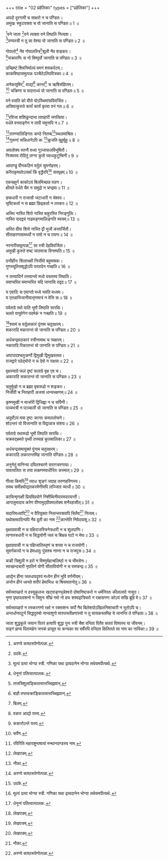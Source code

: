 +++
title = "02 प्रहेलिकाः"
types = ["प्रहेलिका"]
+++
  
अपदो दूरगामी च साक्षरो न च पण्डितः।  
अमुखः स्फुटवक्ता च यो जानाति स पण्डितः॥ 1 ॥  

[^1]: लेखपत्रम्.
 
[^3]वने जाता [^4]वने त्यक्ता वने तिष्ठति नित्यशः।  
[^5]पण्यस्त्री न तु सा वेश्या यो जानाति स पण्डितः॥ 2 ॥  

[^2]: नौका.


[^3]: अरण्ये काष्ठरूपेणोत्पन्ना.


[^4]: उदके.


[^5]: मूल्यं दत्वा भोग्या स्त्री. गणिका यथा द्रव्यदानेन भोग्या तथेयमपीत्यर्थः.
 
गोपालो[^6] नैव गोपालस्त्रि[^7]शूली नैव शङ्करः।  
[^8]चक्रपाणिः स नो विष्णुर्यो जानाति स पण्डितः॥ 3 ॥  

[^3]: महोक्षः.


[^6]: धेनूनां पतित्वात्पालकः.


[^7]: तप्तत्रिशूलाङ्कितत्वात्तच्चिह्नवान्.


[^8]: बाहौ तप्तचक्राङ्कितत्वात्तच्चिह्नवान्.
 
उच्छिष्टं शिवनिर्माल्यं वमनं शवकर्पटम्।  
काकविष्ठासमुत्पन्नः पञ्चैतेऽतिपवित्रकाः॥ 4 ॥  

[^4]: दुग्धं गङ्गा मधु पट्टाम्बरं पिप्पलश्च.
 
अनेकसुषिरं[^9] वाद्यां[^10] कान्तं[^11] च ऋषिसंज्ञितम्।  
[^12] चक्रिणा च सदाराध्यं यो जानाति स पण्डितः॥ 5 ॥  

[^5]: वल्मीकम्.


[^9]: बिलम्.


[^10]: वकार आद्यो यस्य.


[^11]: ककारोऽन्ते यस्य.


[^12]: सर्पेण.
 
वने वसति को वीरो योऽस्थिमांसविवर्जितः।  
असिवत्कुरुते कार्यं कार्यं कृत्वा वनं गतः॥ 6 ॥  

[^6]: कुलालदोरकः.
 
[^13]रविजा शशिकुन्दाभा तापहारी जगत्प्रिया।  
वर्धते वनसङ्गेन न तापी यमुनापि न॥ 7 ॥  

[^7]: तक्रम्.


[^13]: रविरिति महाराष्ट्रभाषायां मन्थानदण्डस्य नाम.
 
[^1]तरुण्यालिङ्गितः कण्ठे नितम्ब[^2]स्थलमाश्रितः।  
[^3]गुरूणां सन्निधानेऽपि कः [^4]कूजति मुहुर्मुहुः॥ 8 ॥  

[^8]: कलशः.


[^1]: कुम्भः कूपसरोवरादौ जलेन भृत्वा शिरस्यारोपणसमये तरुण्या हस्ताभ्यामालिङ्ग्यते. भर्तापि तरुण्या सोत्कण्ठमालिङ्ग्यते.


[^2]: कुम्भो नितम्बस्थाने गृह्यते. भर्तापि नितम्बस्थाने गुह्यप्रदेशे तिष्ठेत्.


[^3]: कुम्भो गुरूणां वृद्धघटानामुपर्युपविश्य कूजति बडबडायते. भर्तापि गुरूणां मातृपितृश्वश्रूश्वशुरजनानामग्रे स्त्रियं कामयते.


[^4]: शब्दं करोति.
 
अवलोक्य स्तनौ वध्वा गुञ्जाफलविभूषितौ।  
निःश्वस्य रोदितुं लग्ना कुतो व्याधकुटुम्बिनी॥ 9 ॥  

[^9]: शबरस्त्री पुत्रजायायाः स्तनौ गुञ्जाफलालङ्कृतौ दृष्ट्वा कुतो निःश्वस्य रुरोद. यतो मत्पुत्र एतामनुरक्तस्तथा क्षीणतां गतो यथा गजान्विनिहत्य तद्गण्डस्थलमुक्ताफलहारैः स्तनौ विभूषयितुं नालम्, अतो निःप्रयासलभ्यैर्गुञ्जाफलैर्विभूषयति क्षीणे च सति पुत्रे तदर्जितधननिर्वाह्यवृत्तिकस्य सर्वस्यापि कुटुम्बस्य जीवितसन्देहः. अतो व्याधकुटुम्बिनी दुःखान्निःश्वस्य रोदितुं लग्ना.
 
आपाण्डु पीनकठिनं वर्तुलं सुमनोहरम्।  
करैराकृष्यतेऽत्यर्थं किं वृद्धैरपि[^5] सस्पृहम्॥ 10 ॥  

[^10]: पक्वबिल्वफलं कुचयुगलं च.


[^5]: नासिकाचूर्णनिक्षेपणार्थं वृद्धैरपि ध्रियत इति प्रसिद्धिः.
 
एकचक्षुर्न काकोऽयं बिलमिच्छन्न पन्नगः।  
क्षीयते वर्धते चैव न समुद्रो न चन्द्रमाः॥ 11 ॥  

[^11]: सूचिका.
 
छत्त्रधारी न राजासौ जटाधारी न चेश्वरः।  
सृष्टिकर्ता न स ब्रह्मा छिद्रकर्ता न तस्करः॥ 12 ॥  

[^12]: पुंध्वजः.
 
अस्थि नास्ति शिरो नास्ति बाहुरस्ति निरङ्गुलिः।  
नास्ति पादद्वयं गाढमङ्गमालिङ्गति स्वयम्॥ 13 ॥  

[^13]: विषयदण्डः.
 
अस्ति ग्रीवा शिरो नास्ति द्वौ भुजौ करवर्जितौ।  
सीताहरणसामर्थ्यो न रामो न च रावणः॥ 14 ॥  

[^14]: कञ्चुकः.
 
नरनारीसमुत्पन्ना[^6] सा स्त्री देहविवर्जिता।  
अमुखी कुरुते शब्दं जातमात्रा विनश्यति॥ 15 ॥  

[^15]: छोटिका.


[^6]: अङ्गुष्ठमध्यमाङ्गुली.
 
दन्तैर्हीनः शिलाभक्षी निर्जीवो बहुमाषकः।  
गुणस्यूतिसमृद्धोऽपि परपादेन गच्छति॥ 16 ॥  

[^16]: उपानत्.
 
न तस्यादिर्न तस्यान्तो मध्ये यस्तस्य तिष्ठति।  
तवाप्यस्ति ममाप्यस्ति यदि जानासि तद्वद॥ 17 ॥  

[^17]: नयनम्.
 
य एवादिः स एवान्तो मध्ये भवति मध्यमः।  
य एतन्नाभिजानीयात्तृणमात्रं न वेत्ति सः॥ 18 ॥  

[^18]: यवसम्.
 
पर्वताग्रे रथो याति भूमौ तिष्ठति सारथिः।  
चलते वायुवेगेन पदमेकं न गच्छति॥ 19 ॥  

[^19]: कुलालचक्रदण्डौ.
 
[^1]श्यामं च वर्तुलाकारं पुंनाम चतुरक्षरम्।  
शकारादि मकारान्तं यो जानाति स पण्डितः॥ 20 ॥  

[^20]: शालिग्रामः.


[^1]: अद्भुतम्.
 
अर्धचन्द्रवदाकारं स्त्रीनामाथ च त्र्यक्षरम्।  
नकारादि रिकारान्तं यो जानाति स पण्डितः॥ 21 ॥  

[^21]: नेवरी.
 
अष्टपादश्चतुःकर्णो द्विमुखी द्विमुखस्तथा।  
राजद्वारे पठेद्घोरो न च देवो न राक्षसः॥ 22 ॥  

[^22]: वाद्यचतुर्घटः चौघडा इति भाषायाम्.
 
वृक्षस्याग्रे फलं दृष्टं फलाग्रे वृक्ष एव च।  
अकारादि सकारान्तं यो जानाति स पण्डितः॥ 23 ॥  

[^23]: अननस.
 
चतुर्मुखो न च ब्रह्मा वृषारूढो न शङ्करः।  
निर्जीवी च निराहारी अजस्रं धान्यभक्षणम्॥ 24 ॥  

[^24]: वृषभस्थो गोणः
 
कृष्णमुखी न मार्जारी द्विजिह्वा न च सर्पिणी।  
पञ्चभर्त्री न पाञ्चाली यो जानाति स पण्डितः॥ 25 ॥  

[^25]: लेखनी.
 
अपूर्वोऽयं मया दृष्टः कान्तः कमललोचने।  
शोऽन्तरं यो विजानाति स विद्वान्नात्र संशयः॥ 26 ॥  

[^26]: अशोकः.
 
पर्वताग्रे रथारूढो भूमौ तिष्ठति सारथिः।  
चक्रवद्भ्रमते पृथ्वी तस्याहं कुलबालिका॥ 27 ॥  

[^27]: कुम्भकारस्य.
 
अर्धचन्द्रसमायुक्तं पुंनाम चतुरक्षरम्।  
ककारादि लकारान्तमिह जानाति पण्डितः॥ 28 ॥  

[^28]: करतालः वाद्यविशेषः, वा करवालः
 
अनुनेतुं मानिन्या दयितश्चरणे सरागचरणायाः।  
यावत्पतितः स तया तत्क्षणमवधीरितः कस्मात्॥ 29 ॥  

[^29]: रजस्वला यतः.
 
गीत्वा किमपि[^1] व्याधः शृङ्गं जग्राह तरुणहरिणस्य।  
तमथ समीक्ष्योद्यतकरमेणीमपि लज्जिता व्याधी॥ 30 ॥  

[^30]: व्याधः किमप्यद्भुतं गीतं गीत्वा गीतविमूर्छितविलीनचित्तस्य तरुणहरिणस्य शृङ्गं जग्राह. किमर्थम्. यतो मद्गीतसुखितस्त्वं याचकस्य म इदं शिरो दानं देहीति. अथ तं च हरिणं शिरोदानायोद्यतकरं समीक्ष्य तज्जायां हरिणीमपि पत्युर्भक्त्या निजशिरोदानायोद्यतकरं समीक्ष्य तज्जायां हरिणीमपि पत्युर्भक्त्या निजशिरोदानायोद्यतकरां समीक्ष्य धर्मार्थचारिणी व्याधी लज्जिता. केन हेतुना. यतोऽयं हरिणो दाता, इयं च हरिणी पतिभक्ता दातृजाया, मत्कान्तस्तु याचकः. अहं च याचकजाया. वरमेते पशवो न वयं मनुष्याः इत्यभिप्रेत्य लज्जितेति प्रथमोऽर्थः॥ अथवा व्याधजायायाः पूर्वपरिणीतपुरुषो मृतः स च विद्यमानः सङ्गृहीतो द्वितीयः पुरुषः. तं च विलोक्य चिन्तितवती. यतो निजकान्तवियोगासहिष्णु शिरोदानायोद्यतकरा पतिभक्ता वरमियं हरिणी. अहं च परिणीतप्रियमरणेऽपि जीविता सङ्गृहीतभर्तृका चासती मानुषी. इति लज्जितेति द्वितीयोऽर्थः॥ अथवा इति चिन्तितं तया यतो येन कर्णेन गीतं श्रुतं तस्य दातुः कर्णस्य पुरो याञ्चायै करो न प्रसारितो व्याधेनः नीरसकठिनकुटिलस्य शृङ्गस्य तु पुरः प्रसारित इत्यनुचितं कृतं मूढेन. कृतेऽप्यनौचित्ये स्वयं मृगयूथपतिर्गीतरसज्ञोऽकृतपात्रविचारः स्वभावकृपणं याचकं जानन्निजशिरोदानायोद्यतकरो जातः. अतो व्याधी तं हरिणं चतुरं ज्ञात्वा तं च व्याधं मूर्खं ज्ञात्वैणीं चैतादृशचतुरपतिपत्नीत्वेन सुभगां सम्भाव्य लज्जितेति तृतीयोऽर्थः.


[^1]: अद्भुतम्.
 
काचिन्मृगाक्षी प्रियविप्रयोगे निशीथिनीपारमपारयन्ती।  
आगातुमादाय करेण वीणामुद्ग्रीवमालोक्य शनैरहासीत्॥ 31 ॥  

[^31]: यतोऽयं गीतप्रियो मृगाङ्गे मृगो मत्प्रयुक्तं गीतमाकर्णयितुं चन्द्राच्चेदवतरेत्तदा चन्द्रो निःकलङ्कः स्यात्. तेन मन्मुखसाम्यं च लभेत. प्रियविप्रयोगे च सन्तापकरो मे हिमांशुः. अतोऽस्य शत्रोश्चन्द्रमसो मन्मुखसाम्यं मा भूदित्याशयेन वीणामहासीदित्यर्थः.
 
सदारिमध्यापि[^1] न वैरियुक्ता नितान्तरक्तापि सितैव[^2] नित्यम्।  
यथोक्तवादिन्यपि नैव दूती का नाम [^3]कान्तेति निवेदयाशु॥ 32 ॥  

[^32]: सारिका.


[^1]: रिकारो मध्ये यस्याः.


[^2]: सकारेणेता युक्ता.


[^3]: ककारोऽन्ते यस्याः.
 
वृक्षाग्रवासी न च पक्षिराजस्त्रिनेत्रधारी न च शूलपाणिः।  
त्वग्वस्त्रधारी न च सिद्धयोगी जलं च बिभ्रन्न घटो न मेघः॥ 33 ॥  

[^33]: नारिकेरफलम्.
 
वृक्षाग्रवासी न च पक्षिजातिस्तृणं च शय्या न च राजयोगी।  
सुवर्णकायो न च हेमधातुः पुंसश्च नाम्ना न च राजपुत्रः॥ 34 ॥  

[^34]: आम्रः.
 
चक्री त्रिशूली न हरो न विष्णुर्महान्बलिष्ठो न च भीमसेनः।  
स्वच्छन्दचारी नृपतिर्न योगी सीतावियोगी न च रामचन्द्रः॥ 35 ॥  

[^35]: वृषभः.
 
आद्येन हीना जलधावदृश्यं मध्येन हीनं भुवि वर्णनीयम्।  
अन्तेन हीनं ध्वनते शरीरं हेमाभिधः स श्रियमातनोतु॥ 36 ॥  

[^36]: करजः.
 
सर्वस्वापहरो न दस्युकुलजः खट्वाङ्गभृन्नेश्वरो दोषानिष्टकरो न धर्मनिरतः कीलालपो नासुरः।  
नॄणां पृष्ठपलाशनो न पिशुनः शीघ्रं गमो नो हयः शश्वद्रात्रिचरो न राक्षसगणः कोऽयं सखि ब्रूहि मे॥ 37 ॥  

[^37]: मत्कुणः.
 
सर्वस्वापहरो न तस्करगणो रक्षो न रक्ताशनः सर्पो नैव बिलेशयोऽखिलनिशाचारी न भूतोऽपि च।  
अन्तर्धानपटुर्न सिद्धपुरुषो नाप्याशुगो मारुतस्तीक्ष्णास्यो न तु सायकस्तमिह ये जानन्ति ते पण्डिताः॥ 38 ॥  

[^38]: मत्कुणः.
 
जाता शुद्धकुले जघान पितरं हत्वापि शुद्धा पुनः स्त्री चैषा वनिता पितैव सततं विश्वस्य या जीवनम्।  
सङ्गं प्राप्य पितामहेन जनकं प्रासूत या कन्यका सा सर्वैरपि वन्दिता क्षितितले सा नाम का नायिका॥ 39 ॥  

[^39]: जलवृष्टिः यतः सा शुद्धजलसमुदायभूतमेघादुद्भूय स्वजन्मना स्वोत्पादकं मेघं विनाशयति, तथापि स्वयं शुद्धा स्वच्छजलास्ति. पितुरिव समस्तस्य जगतो जीवनं च भवति. सूर्यकिरणैः समुद्रोदके शोषिते सति तस्मान्मेघोत्पत्तिर्भवतीति समुद्रो मेघपिता. सा पूर्वोक्ता जलवृष्टिर्मेघस्य पित्रा स्वपितामहीभूतेन सागरेण सह नद्यादिद्वारा सङ्गमं प्राप्य तेन तज्जलं वर्धयित्वा पुनर्मेघोत्पत्तय एव हेतुर्भवतीति जनकं प्रासूतेत्यस्याभिप्रायः.
 
